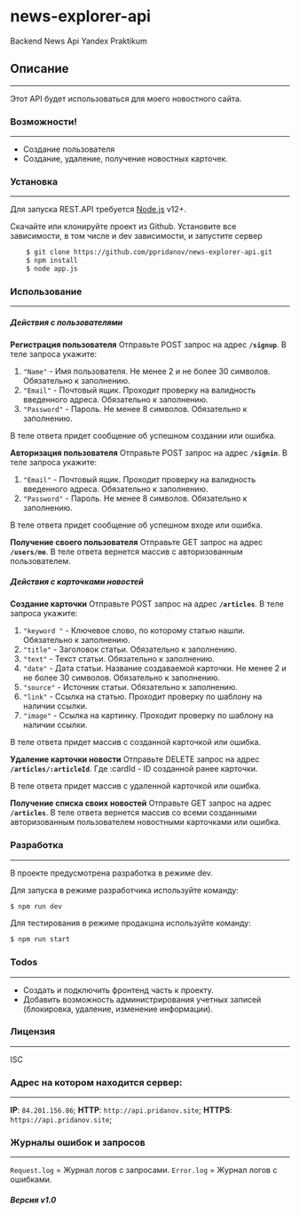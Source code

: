 # news-explorer-api
Backend News Api Yandex Praktikum
## Описание
------------
Этот API будет использоваться для моего новостного сайта. 

### Возможности!
------------
- Создание пользователя
- Создание, удаление, получение новостных карточек.

### Установка
------------
Для запуска REST.API требуется [Node.js](https://nodejs.org/) v12+.

Скачайте или клонируйте проект из Github. Установите все зависимости, в том числе и dev зависимости, и запустите сервер

```sh
    $ git clone https://github.com/ppridanov/news-explorer-api.git
    $ npm install
    $ node app.js
```

### Использование
------------
##### Действия с пользователями
  
**Регистрация пользователя**
Отправьте POST запрос на адрес **```/signup```**. В теле запроса укажите:
1. ```"Name"``` - Имя пользователя. Не менее 2 и не более 30 символов. Обязательно к заполнению.
2. ```"Email"``` - Почтовый ящик. Проходит проверку на валидность введенного адреса. Обязательно к заполнению.
3. ```"Password"``` - Пароль. Не менее 8 символов. Обязательно к заполнению.

 В теле ответа придет сообщение об успешном создании или ошибка.
 
**Авторизация пользователя**
Отправьте POST запрос на адрес **```/signin```**. В теле запроса укажите:
1. ```"Email"``` - Почтовый ящик. Проходит проверку на валидность введенного адреса. Обязательно к заполнению.
2. ```"Password"``` - Пароль. Не менее 8 символов. Обязательно к заполнению.

В теле ответа придет сообщение об успешном входе или ошибка.

**Получение своего пользователя**
Отправьте GET запрос на адрес **```/users/me```**. В теле ответа вернется массив с авторизованным пользователем.

##### Действия с карточками новостей

**Создание карточки**
Отправьте POST запрос на адрес **```/articles```**. В теле запроса укажите:
1. ```"keyword "``` - Ключевое слово, по которому статью нашли. Обязательно к заполнению.
2. ```"title"``` - Заголовок статьи. Обязательно к заполнению.
3. ```"text"``` - Текст статьи. Обязательно к заполнению.
4. ```"date"``` - Дата статьи. Название создаваемой карточки. Не менее 2 и не более 30 символов. Обязательно к заполнению.
5. ```"source"``` - Источник статьи. Обязательно к заполнению.
6. ```"link"``` - Ссылка на статью. Проходит проверку по шаблону на наличии ссылки.
7. ```"image"``` - Ссылка на картинку. Проходит проверку по шаблону на наличии ссылки.


 В теле ответа придет массив с созданной карточкой или ошибка.

**Удаление карточки новости**
Отправьте DELETE запрос на адрес **```/articles/:articleId```**. Где :cardId - ID созданной ранее карточки.

 В теле ответа придет массив с удаленной карточкой или ошибка.
 
 **Получение списка своих новостей**
Отправьте GET запрос на адрес **```/articles```**. В теле ответа вернется массив со всеми созданными авторизованным пользователем новостными карточками или ошибка.
 
### Разработка
------------
В проекте предусмотрена разработка в режиме dev.

Для запуска в режиме разработчика используйте команду:

```sh
$ npm run dev
```
Для тестирования в режиме продакшна используйте команду:
```sh
$ npm run start
```
### Todos
------------
 - Создать и подключить фронтенд часть к проекту.
 - Добавить возможность администрирования учетных записей (блокировка, удаление, изменение информации).

### Лицензия
---------
ISC

### Адрес на котором находится сервер: 
-------
**IP**: ``84.201.156.86``; 
**HTTP**: ``http://api.pridanov.site``; 
**HTTPS**: ``https://api.pridanov.site``;
### Журналы ошибок и запросов
------
```Request.log``` = Журнал логов с запросами. 
```Error.log``` = Журнал логов с ошибками.

##### Версия v1.0
